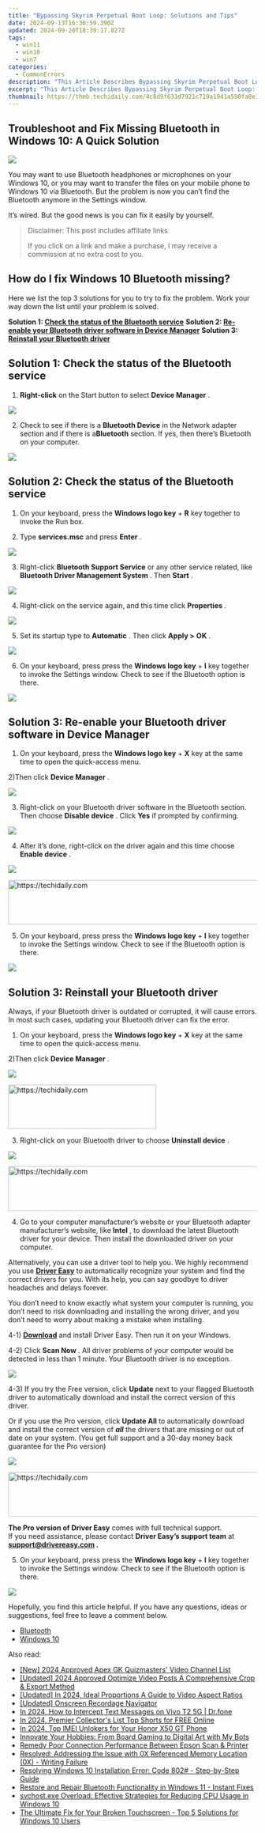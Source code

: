 ```yaml
---
title: "Bypassing Skyrim Perpetual Boot Loop: Solutions and Tips"
date: 2024-09-13T16:36:59.390Z
updated: 2024-09-20T18:39:17.827Z
tags:
  - win11
  - win10
  - win7
categories:
  - CommonErrors
description: "This Article Describes Bypassing Skyrim Perpetual Boot Loop: Solutions and Tips"
excerpt: "This Article Describes Bypassing Skyrim Perpetual Boot Loop: Solutions and Tips"
thumbnail: https://thmb.techidaily.com/4c8d9f631d7921c719a1941a590fa8e1cb22a0616837cda48eb590a45fbdddeb.png
---
```


## Troubleshoot and Fix Missing Bluetooth in Windows 10: A Quick Solution

![](https://images.drivereasy.com/wp-content/uploads/2017/12/img_5a45ea7b9f877.png)

 You may want to use Bluetooth headphones or microphones on your Windows 10, or you may want to transfer the files on your mobile phone to Windows 10 via Bluetooth. But the problem is now you can’t find the Bluetooth anymore in the Settings window.

 It’s wired. But the good news is you can fix it easily by yourself.

>  Disclaimer: This post includes affiliate links
>
>  If you click on a link and make a purchase, I may receive a commission at no extra cost to you.
>

## How do I fix Windows 10 Bluetooth missing?

 Here we list the top 3 solutions for you to try to fix the problem. Work your way down the list until your problem is solved.

 **Solution 1: [Check the status of the Bluetooth service](#solution1)**
 **Solution 2: [Re-enable your Bluetooth driver software in Device Manager](#solution2)**
 **Solution 3: [Reinstall your Bluetooth driver](#solution3)**

## Solution 1: Check the status of the Bluetooth service

 1) **Right-click**   on the Start button to select **Device Manager** .

![](https://images.drivereasy.com/wp-content/uploads/2017/12/img_5a378ffe36ec8.png)

 2) Check to see if there is a **Bluetooth Device**  in the Network adapter section and if there is a**Bluetooth**   section. If yes, then there’s Bluetooth on your computer.

![](https://images.drivereasy.com/wp-content/uploads/2017/12/img_5a3790832d407.jpg)

## Solution 2: Check the status of the Bluetooth service

 1) On your keyboard, press the **Windows logo key**   + **R**   key together to invoke the Run box.

 2) Type **services.msc**   and press **Enter** .

![](https://images.drivereasy.com/wp-content/uploads/2017/11/img_5a0a686110efd.png)

 3) Right-click **Bluetooth Support Service**   or any other service related, like **Bluetooth Driver Management System** . Then **Start** .

![](https://images.drivereasy.com/wp-content/uploads/2017/06/3-9.png)

 4) Right-click on the service again, and this time click **Properties** .

![](https://images.drivereasy.com/wp-content/uploads/2017/06/4-8.png)

 5) Set its startup type to **Automatic** . Then click **Apply >** **OK** .

![](https://images.drivereasy.com/wp-content/uploads/2017/11/img_5a0a69b549cd2.png)

 6) On your keyboard, press press the **Windows logo key**   + **I**   key together to invoke the Settings window. Check to see if the Bluetooth option is there.

![](https://images.drivereasy.com/wp-content/uploads/2017/12/img_5a3787eeafdcc.jpg)

## Solution 3: Re-enable your Bluetooth driver software in Device Manager

 1) On your keyboard, press the **Windows logo key**  + **X**   key at the same time to open the quick-access menu.

 2)Then click **Device Manager** .

![](https://images.drivereasy.com/wp-content/uploads/2017/06/2-10.png)

 3) Right-click on your Bluetooth driver software in the Bluetooth section. Then choose **Disable device** . Click **Yes**   if prompted by confirming.

![](https://images.drivereasy.com/wp-content/uploads/2017/06/6-7.png)

 4) After it’s done, right-click on the driver again and this time choose **Enable device** .

![](https://images.drivereasy.com/wp-content/uploads/2017/06/7-4.png)

<!-- affiliate ads begin -->
<a href="https://appsumo.8odi.net/c/5597632/2123726/7443" target="_top" id="2123726">
  <img src="//a.impactradius-go.com/display-ad/7443-2123726" border="0" alt="https://techidaily.com" width="600" height="90"/>
</a>
<img height="0" width="0" src="https://appsumo.8odi.net/i/5597632/2123726/7443" style="position:absolute;visibility:hidden;" border="0" />
<!-- affiliate ads end -->

 5) On your keyboard, press press the **Windows logo key**   + **I**   key together to invoke the Settings window. Check to see if the Bluetooth option is there.

![](https://images.drivereasy.com/wp-content/uploads/2017/12/img_5a3787eeafdcc.jpg)

## Solution 3: Reinstall your Bluetooth driver

 Always, if your Bluetooth driver is outdated or corrupted, it will cause errors. In most such cases, updating your Bluetooth driver can fix the error.

 1) On your keyboard, press the **Windows logo key**  + **X**   key at the same time to open the quick-access menu.

 2)Then click **Device Manager** .

![](https://images.drivereasy.com/wp-content/uploads/2017/06/2-10.png)

<!-- affiliate ads begin -->
<a href="https://aligracehair.sjv.io/c/5597632/1997643/19272" target="_top" id="1997643">
  <img src="//a.impactradius-go.com/display-ad/19272-1997643" border="0" alt="https://techidaily.com" width="300" height="90"/>
</a>
<img height="0" width="0" src="https://aligracehair.sjv.io/i/5597632/1997643/19272" style="position:absolute;visibility:hidden;" border="0" />
<!-- affiliate ads end -->

 3) Right-click on your Bluetooth driver to choose **Uninstall device** .

![](https://images.drivereasy.com/wp-content/uploads/2017/06/8-2.png)

<!-- affiliate ads begin -->
<a href="https://appsumo.8odi.net/c/5597632/2105882/7443" target="_top" id="2105882">
  <img src="//a.impactradius-go.com/display-ad/7443-2105882" border="0" alt="https://techidaily.com" width="728" height="90"/>
</a>
<img height="0" width="0" src="https://appsumo.8odi.net/i/5597632/2105882/7443" style="position:absolute;visibility:hidden;" border="0" />
<!-- affiliate ads end -->

 4) Go to your computer manufacturer’s website or your Bluetooth adapter manufacturer’s website, like **Intel** , to download the latest Bluetooth driver for your device. Then install the downloaded driver on your computer.

 Alternatively, you can use a driver tool to help you. We highly recommend you use **[Driver Easy](https://tools.techidaily.com/drivereasy/download/)**  to  automatically recognize your system and find the correct drivers for you. With its help, you can say goodbye to driver headaches and delays forever.

 You don’t need to know exactly what system your computer is running, you don’t need to risk downloading and installing the wrong driver, and you don’t need to worry about making a mistake when installing.

 4-1) **[Download](https://tools.techidaily.com/drivereasy/download/)**   and install Driver Easy. Then run it on your Windows.

 4-2) Click **Scan Now** . All driver problems of your computer would be detected in less than 1 minute. Your Bluetooth driver is no exception.

![](https://images.drivereasy.com/wp-content/uploads/2017/11/img_5a094b138e5e9.jpg)

 4-3) If you try the Free version, click **Update**  next to your flagged Bluetooth driver to automatically download and install the correct version of this driver.

 Or if you use the Pro version, click **Update All**  to automatically download and install the correct version of **_all_** the drivers that are missing or out of date on your system. (You get full support and a 30-day money back guarantee for the Pro version)

![](https://images.drivereasy.com/wp-content/uploads/2017/11/img_5a0a88694aef6.jpg)

<!-- affiliate ads begin -->
<a href="https://aligracehair.sjv.io/c/5597632/1918703/19272" target="_top" id="1918703">
  <img src="//a.impactradius-go.com/display-ad/19272-1918703" border="0" alt="https://techidaily.com" width="728" height="90"/>
</a>
<img height="0" width="0" src="https://aligracehair.sjv.io/i/5597632/1918703/19272" style="position:absolute;visibility:hidden;" border="0" />
<!-- affiliate ads end -->

**The Pro version of Driver Easy** comes with full technical support.  
 If you need assistance, please contact **Driver Easy’s support team** at **[support@drivereasy.com](https://bellelily.pxf.io/m5azgm) .**

 5) On your keyboard, press press the **Windows logo key**   + **I**   key together to invoke the Settings window. Check to see if the Bluetooth option is there.

![](https://images.drivereasy.com/wp-content/uploads/2017/12/img_5a3787eeafdcc.jpg)

 Hopefully, you find this article helpful. If you have any questions, ideas or suggestions, feel free to leave a comment below.

* [Bluetooth](https://store.drivereasy.com/order/cart.php?PRODS=4731822&QTY=1&AFFILIATE=108875)
* [Windows 10](https://tools.techidaily.com/drivereasy/download/)

<ins class="adsbygoogle"
     style="display:block"
     data-ad-format="autorelaxed"
     data-ad-client="ca-pub-7571918770474297"
     data-ad-slot="1223367746"></ins>

<ins class="adsbygoogle"
     style="display:block"
     data-ad-client="ca-pub-7571918770474297"
     data-ad-slot="8358498916"
     data-ad-format="auto"
     data-full-width-responsive="true"></ins>

<span class="atpl-alsoreadstyle">Also read:</span>
<div><ul>
<li><a href="https://article-knowledge.techidaily.com/new-2024-approved-apex-gk-quizmasters-video-channel-list/"><u>[New] 2024 Approved Apex GK Quizmasters' Video Channel List</u></a></li>
<li><a href="https://instagram-clips.techidaily.com/updated-2024-approved-optimize-video-posts-a-comprehensive-crop-and-export-method/"><u>[Updated] 2024 Approved Optimize Video Posts A Comprehensive Crop & Export Method</u></a></li>
<li><a href="https://fox-helps.techidaily.com/updated-in-2024-ideal-proportions-a-guide-to-video-aspect-ratios/"><u>[Updated] In 2024, Ideal Proportions A Guide to Video Aspect Ratios</u></a></li>
<li><a href="https://video-screen-grab.techidaily.com/updated-onscreen-recordage-navigator/"><u>[Updated] Onscreen Recordage Navigator</u></a></li>
<li><a href="https://android-location-track.techidaily.com/in-2024-how-to-intercept-text-messages-on-vivo-t2-5g-drfone-by-drfone-virtual-android/"><u>In 2024, How to Intercept Text Messages on Vivo T2 5G | Dr.fone</u></a></li>
<li><a href="https://youtube-help.techidaily.com/in-2024-premier-collectors-list-top-shorts-for-free-online/"><u>In 2024, Premier Collector's List Top Shorts for FREE Online</u></a></li>
<li><a href="https://sim-unlock.techidaily.com/in-2024-top-imei-unlokers-for-your-honor-x50-gt-phone-by-drfone-android/"><u>In 2024, Top IMEI Unlokers for Your Honor X50 GT Phone</u></a></li>
<li><a href="https://tech-haven.techidaily.com/innovate-your-hobbies-from-board-gaming-to-digital-art-with-my-bots/"><u>Innovate Your Hobbies: From Board Gaming to Digital Art with My Bots</u></a></li>
<li><a href="https://common-error.techidaily.com/remedy-poor-connection-performance-between-epson-scan-and-printer/"><u>Remedy Poor Connection Performance Between Epson Scan & Printer</u></a></li>
<li><a href="https://common-error.techidaily.com/resolved-addressing-the-issue-with-0x-referenced-memory-location-0x-writing-failure/"><u>Resolved: Addressing the Issue with 0X Referenced Memory Location (0X) - Writing Failure</u></a></li>
<li><a href="https://common-error.techidaily.com/resolving-windows-10-installation-error-code-802-step-by-step-guide/"><u>Resolving Windows 10 Installation Error: Code 802# - Step-by-Step Guide</u></a></li>
<li><a href="https://common-error.techidaily.com/restore-and-repair-bluetooth-functionality-in-windows-11-instant-fixes/"><u>Restore and Repair Bluetooth Functionality in Windows 11 - Instant Fixes</u></a></li>
<li><a href="https://common-error.techidaily.com/svchostexe-overload-effective-strategies-for-reducing-cpu-usage-in-windows-10/"><u>svchost.exe Overload: Effective Strategies for Reducing CPU Usage in Windows 10</u></a></li>
<li><a href="https://common-error.techidaily.com/the-ultimate-fix-for-your-broken-touchscreen-top-5-solutions-for-windows-10-users/"><u>The Ultimate Fix for Your Broken Touchscreen - Top 5 Solutions for Windows 10 Users</u></a></li>
</ul></div>

